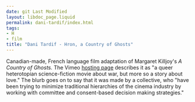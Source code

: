 ```yaml
---
date: git Last Modified
layout: libdoc_page.liquid
permalink: dani-tardif/index.html
tags:
- H
- film
title: "Dani Tardif - Hron, a Country of Ghosts"
---
```


Canadian-made, French language film adaptation of Margaret Killjoy's _A Country of Ghosts._ The Vimeo <a href="https://vimeo.com/ondemand/hronacountryofghosts/757252891">hosting page</a> describes it as "a queer heterotopian science-fiction movie about war, but more so a story about love." The blurb goes on to say that it was made by a collective, who "have been trying to minimize traditional hierarchies of the cinema industry by working with committee and consent-based decision making strategies."